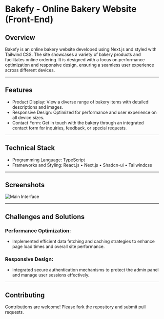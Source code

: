 ﻿# Bakefy - Online Bakery Website (Front-End)
## Overview
Bakefy is an online bakery website developed using Next.js and styled with Tailwind CSS. The site showcases a variety of bakery products and facilitates online ordering. It is designed with a focus on performance optimization and responsive design, ensuring a seamless user experience across different devices.

<hr />

## Features
- Product Display: View a diverse range of bakery items with detailed descriptions and images.
- Responsive Design: Optimized for performance and user experience on all device sizes.
- Contact Form: Get in touch with the bakery through an integrated contact form for inquiries, feedback, or special requests.

<hr />

## Technical Stack
- Programming Language: TypeScript
- Frameworks and Styling: React.js • Next.js • Shadcn-ui • Tailwindcss

<hr />

## Screenshots
![Main Interface](display_assets/desktop_view.gif)

<hr />

## Challenges and Solutions
### Performance Optimization:
- Implemented efficient data fetching and caching strategies to enhance page load times and overall site performance.
### Responsive Design:
- Integrated secure authentication mechanisms to protect the admin panel and manage user sessions effectively.

<hr />

## Contributing
Contributions are welcome! Please fork the repository and submit pull requests.
